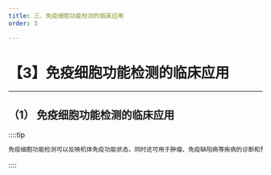 ```yaml
---
title: 三、免疫细胞功能检测的临床应用
order: 3

---
```


# 【3】免疫细胞功能检测的临床应用

<kaodian :text="'免疫学检验记忆卡'" />

<!-- ###### 第十五章 免疫细胞功能检测技术

> 临床免疫学检验 -->

<beitiM/>

---

## （1） 免疫细胞功能检测的临床应用

<son :text="'免疫学检验记忆卡'" text174="（1） 免疫细胞功能检测的临床应用" :textOption="[['掌握','专业实践能力'],['掌握','专业实践能力'],['掌握','专业实践能力']]" />

::::tip

```js
免疫细胞功能检测可以反映机体免疫功能状态，同时还可用于肿瘤、免疫缺陷病等疾病的诊断和预后监测。如免疫细胞的功能试验可帮助免疫缺陷病的诊断；肿瘤患者的细胞免疫功能状态监测有助于了解肿瘤的发展与预后判断；组织器官移植后对受者的细胞免疫学功能监测则有利于排斥反应的早期发现，以便及时采取有效措施。
```

::::
